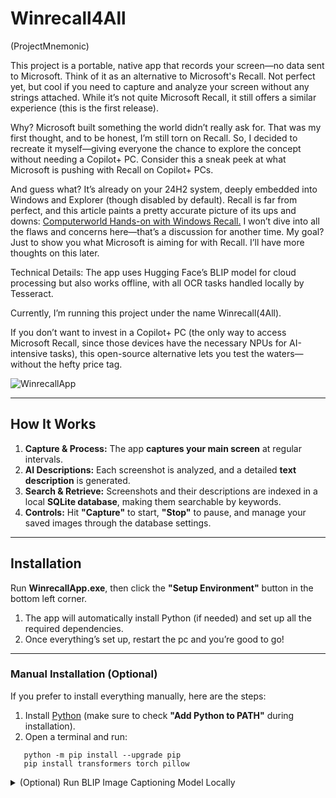 # Winrecall4All 
(ProjectMnemonic)

This project is a portable, native app that records your screen—no data sent to Microsoft. Think of it as an alternative to Microsoft's Recall. Not perfect yet, but cool if you need to capture and analyze your screen without any strings attached. While it’s not quite Microsoft Recall, it still offers a similar experience (this is the first release).

Why?
Microsoft built something the world didn’t really ask for. That was my first thought, and to be honest, I’m still torn on Recall. So, I decided to recreate it myself—giving everyone the chance to explore the concept without needing a Copilot+ PC. Consider this a sneak peek at what Microsoft is pushing with Recall on Copilot+ PCs.

And guess what? It’s already on your 24H2 system, deeply embedded into Windows and Explorer (though disabled by default). Recall is far from perfect, and this article paints a pretty accurate picture of its ups and downs: [Computerworld Hands-on with Windows Recall.](https://www.computerworld.com/article/3615775/microsoft-windows-recall-hands-on.html) I won’t dive into all the flaws and concerns here—that’s a discussion for another time. My goal? Just to show you what Microsoft is aiming for with Recall. I’ll have more thoughts on this later.

Technical Details:
The app uses Hugging Face’s BLIP model for cloud processing but also works offline, with all OCR tasks handled locally by Tesseract.

Currently, I’m running this project under the name Winrecall(4All).

If you don’t want to invest in a Copilot+ PC (the only way to access Microsoft Recall, since those devices have the necessary NPUs for AI-intensive tasks), this open-source alternative lets you test the waters—without the hefty price tag.

![WinrecallApp](https://github.com/user-attachments/assets/29f4b608-8d4e-4cc8-a721-6d70cc85a606)

---

## How It Works

1. **Capture & Process:** The app **captures your main screen** at regular intervals.  
2. **AI Descriptions:** Each screenshot is analyzed, and a detailed **text description** is generated.  
3. **Search & Retrieve:** Screenshots and their descriptions are indexed in a local **SQLite database**, making them searchable by keywords.  
4. **Controls:** Hit **"Capture"** to start, **"Stop"** to pause, and manage your saved images through the database settings.  

---

## Installation

Run **WinrecallApp.exe**, then click the **"Setup Environment"** button in the bottom left corner.

1. The app will automatically install Python (if needed) and set up all the required dependencies.
2. Once everything’s set up, restart the pc and you’re good to go!

---

### Manual Installation (Optional)

If you prefer to install everything manually, here are the steps:  

1. Install [Python](https://www.python.org/downloads/) (make sure to check **"Add Python to PATH"** during installation).  
2. Open a terminal and run:  

```
   python -m pip install --upgrade pip
   pip install transformers torch pillow
```

<details>
<summary> (Optional) Run BLIP Image Captioning Model Locally</summary>

### 1. Clone the BLIP Model Repository

Fork and clone the BLIP model from Hugging Face:

```
git clone https://huggingface.co/Salesforce/blip-image-captioning-base
```
### 2. Modify describe_image.py
In Winrecall/describe_image.py file, change lines 9-10 to load the model locally:

```
processor = BlipProcessor.from_pretrained("./blip-image-captioning-base")
model = BlipForConditionalGeneration.from_pretrained("./blip-image-captioning-base")
```
This will use the locally downloaded files instead of fetching the model from the cloud.
</details>
